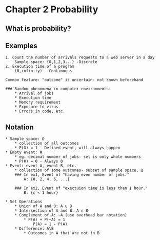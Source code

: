 # Chapter 2 Probability
## What is probability?
## Examples
    1. Count the number of arrivals requests to a web server in a day
        Sample space: {0,1,2,3...} -Discrete
    2. Execution time of a program
        (0,infinity) - Continuous 

    Common feature: "outcome" is uncertain- not known beforehand
    
    ### Random phenomena in computer environments:
        * Arrival of jobs
        * Execution time
        * Memory requirement
        * Exposure to virus
        * Errors in code, etc.

## Notation
    * Sample space: Ω
        * collection of all outcomes
        * P(Ω) = 1 - Defined event, will always happen
    * Empty event: Φ 
        * eg. decimal number of jobs- set is only whole numbers
        * P(Φ) = 0 - Always 0
    * Event: event A, event B, etc.
        * collection of some outcomes- subset of sample space, Ω
        ### In ex1, Event of "having even number of jobs."
            A: {0, 2, 4, 6, ...}

        ### In ex2, Event of "exectuion time is less than 1 hour."
            B: {ε < 1 hour}

    * Set Operations
        * Union of A and B: A ∪ B
        * Intersection of A and B: A ∩ B
        * Complement of A: ~A (use overhead bar notation)
            * P(A) + P(~A) = 1
                P(A) = 1 - P(A)
        * Difference: A\B
            * Outcomes in A that are not in B
